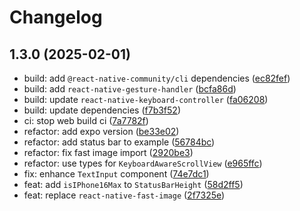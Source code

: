 # Changelog

## 1.3.0 (2025-02-01)

* build: add `@react-native-community/cli` dependencies ([ec82fef](https://github.com/EslamElMeniawy/react-native-common-components/commit/ec82fef))
* build: add `react-native-gesture-handler` ([bcfa86d](https://github.com/EslamElMeniawy/react-native-common-components/commit/bcfa86d))
* build: update `react-native-keyboard-controller` ([fa06208](https://github.com/EslamElMeniawy/react-native-common-components/commit/fa06208))
* build: update dependencies ([f7b3f52](https://github.com/EslamElMeniawy/react-native-common-components/commit/f7b3f52))
* ci: stop web build ci ([7a7782f](https://github.com/EslamElMeniawy/react-native-common-components/commit/7a7782f))
* refactor: add expo version ([be33e02](https://github.com/EslamElMeniawy/react-native-common-components/commit/be33e02))
* refactor: add status bar to example ([56784bc](https://github.com/EslamElMeniawy/react-native-common-components/commit/56784bc))
* refactor: fix fast image import ([2920be3](https://github.com/EslamElMeniawy/react-native-common-components/commit/2920be3))
* refactor: use types for `KeyboardAwareScrollView` ([e965ffc](https://github.com/EslamElMeniawy/react-native-common-components/commit/e965ffc))
* fix: enhance `TextInput` component ([74e7dc1](https://github.com/EslamElMeniawy/react-native-common-components/commit/74e7dc1))
* feat: add `isIPhone16Max` to `StatusBarHeight` ([58d2ff5](https://github.com/EslamElMeniawy/react-native-common-components/commit/58d2ff5))
* feat: replace `react-native-fast-image` ([2f7325e](https://github.com/EslamElMeniawy/react-native-common-components/commit/2f7325e))
